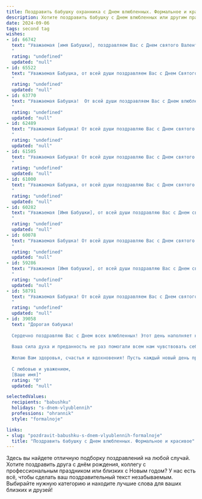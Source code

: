 ```yaml
---
title: Поздравить бабушку охранника с Днем влюбленных. Формальное и красивое
description: Хотите поздравить бабушку с Днем влюбленных или другим праздником? Наш ИИ создаст незабываемое поздравление, а вы обязательно выделитесь среди других.  
date: 2024-09-06
tags: second tag
wishes:
- id: 66742
  text: "Уважаемая [имя Бабушки], поздравляем Вас с Днем святого Валентина! Желаем Вам крепкого здоровья, душевного тепла и светлых чувств, которые всегда будут согревать ваше сердце. Пусть этот прекрасный праздник напомнит о том, как сильно мы Вас любим.
  "
  rating: "undefined"
  updated: "null"
- id: 65522
  text: "Уважаемая Бабушка, от всей души поздравляем Вас с Днем Святого Валентина! Желаем Вам крепкого здоровья, любви, счастья и всех благ! Пусть этот день подарит Вам  радость и тепло, а Ваши близкие всегда будут рядом.
  "
  rating: "undefined"
  updated: "null"
- id: 63770
  text: "Уважаемая Бабушка!  От всей души поздравляем Вас с Днем влюбленных! Желаем Вам крепкого здоровья, благополучия, а также  искренней любви и семейного тепла, которые согреют Вас  в этот день!  Пусть Ваше  сердце будет всегда  заполнено  радостью и счастьем!
  "
  rating: "undefined"
  updated: "null"
- id: 62489
  text: "Уважаемая Бабушка! От всей души поздравляю Вас с Днем святого Валентина! Желаю Вам крепкого здоровья, душевного спокойствия и незабываемых моментов, наполненных любовью и заботой. Пусть этот день подарит Вам тепло и радость!
  "
  rating: "undefined"
  updated: "null"
- id: 61505
  text: "Уважаемая Бабушка! От всей души поздравляю Вас с Днем святого Валентина! Желаю Вам крепкого здоровья, душевного тепла и  радости  от  любви,  которая  окружает  Вас. Пусть  каждый  день  будет  наполнен  счастьем!
  "
  rating: "undefined"
  updated: "null"
- id: 61000
  text: "Уважаемая Бабушка, от всей души поздравляю Вас с Днем святого Валентина! Пусть в Вашей жизни всегда будет любовь, тепло и забота, а каждый день будет наполнен радостью и счастьем. Желаю Вам крепкого здоровья, неиссякаемой энергии и много светлых мгновений!
  "
  rating: "undefined"
  updated: "null"
- id: 60282
  text: "Уважаемая [Имя Бабушки], от всей души поздравляю Вас с Днем святого Валентина! Желаю Вам крепкого здоровья,  счастья, любви и  радости в этот прекрасный день. Пусть Ваша жизнь будет наполнена  теплотой и заботой любимых людей.
  "
  rating: "undefined"
  updated: "null"
- id: 60078
  text: "Уважаемая Бабушка! От всей души поздравляю Вас с Днем святого Валентина! Пусть Ваше сердце всегда будет согрето любовью и заботой, а жизнь полна радостных мгновений и приятных сюрпризов. Желаю Вам крепкого здоровья, мирного неба над головой и долгих лет счастливой жизни!
  "
  rating: "undefined"
  updated: "null"
- id: 59286
  text: "Уважаемая [Имя бабушки], от всей души поздравляю Вас с Днем святого Валентина! Желаю Вам крепкого здоровья, душевного тепла и безграничной любви. Пусть этот день подарит Вам море улыбок и приятных моментов. С праздником!
  "
  rating: "undefined"
  updated: "null"
- id: 58791
  text: "Уважаемая Бабушка! От всей души поздравляем Вас с Днем святого Валентина! Желаем Вам крепкого здоровья, душевного тепла и любви, как в Вашей работе охранника, так и в личной жизни. Пусть этот день будет наполнен приятными сюрпризами и радостью!
  "
  rating: "undefined"
  updated: "null"
- id: 39058
  text: "Дорогая бабушка!
  
  Сердечно поздравляю Вас с Днем всех влюбленных! Этот день наполняет нашу жизнь теплом и светом, напоминает о родственных чувствах и крепких узах. Ваше уважение и забота о близких делают нашу семью поистине счастливой.
  
  Ваша сила духа и преданность не раз помогали всем нам чувствовать себя защищенными, как охранник, бережно наблюдающий за нашим благополучием. Пусть в этот день Вас окружает любовь и внимание, которые Вы щедро дарите всем нам.
  
  Желаю Вам здоровья, счастья и вдохновения! Пусть каждый новый день приносит радость и благополучие.
  
  С любовью и уважением,
  [Ваше имя]"
  rating: "0"
  updated: "null"

selectedValues:
  recipients: "babushku"
  holidays: "s-dnem-vlyublennih"
  professions: "ohrannik"
  style: "formalnoje"

links:
- slug: "pozdravit-babushku-s-dnem-vlyublennih-formalnoje"
  title: "Поздравить бабушку с Днем влюбленных. Формальное и красивое"
---
```


Здесь вы найдете отличную подборку поздравлений на любой случай. 
Хотите поздравить друга с днём рождения, коллегу с профессиональным праздником или близких с Новым годом? У нас есть всё, чтобы сделать ваш поздравительный текст незабываемым. Выбирайте нужную категорию и находите лучшие слова для ваших близких и друзей!
